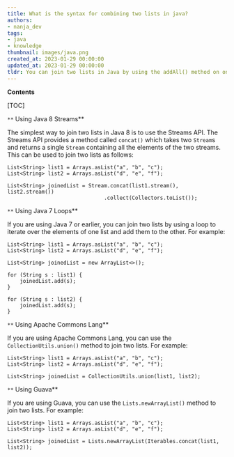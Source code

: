 ```yaml
---
title: What is the syntax for combining two lists in java?
authors:
- nanja_dev
tags:
- java
- knowledge
thumbnail: images/java.png
created_at: 2023-01-29 00:00:00
updated_at: 2023-01-29 00:00:00
tldr: You can join two lists in Java by using the addAll() method on one of the lists.
---
```


**Contents**

[TOC]

`**` Using Java 8 Streams**

The simplest way to join two lists in Java 8 is to use the Streams API. The Streams API provides a method called `concat()` which takes two `Stream`s and returns a single `Stream` containing all the elements of the two streams. This can be used to join two lists as follows:

```
List<String> list1 = Arrays.asList("a", "b", "c");
List<String> list2 = Arrays.asList("d", "e", "f");

List<String> joinedList = Stream.concat(list1.stream(), list2.stream())
                               .collect(Collectors.toList());
```

`**` Using Java 7 Loops**

If you are using Java 7 or earlier, you can join two lists by using a loop to iterate over the elements of one list and add them to the other. For example:

```
List<String> list1 = Arrays.asList("a", "b", "c");
List<String> list2 = Arrays.asList("d", "e", "f");

List<String> joinedList = new ArrayList<>();

for (String s : list1) {
    joinedList.add(s);
}

for (String s : list2) {
    joinedList.add(s);
}
```

`**` Using Apache Commons Lang**

If you are using Apache Commons Lang, you can use the `CollectionUtils.union()` method to join two lists. For example:

```
List<String> list1 = Arrays.asList("a", "b", "c");
List<String> list2 = Arrays.asList("d", "e", "f");

List<String> joinedList = CollectionUtils.union(list1, list2);
```

`**` Using Guava**

If you are using Guava, you can use the `Lists.newArrayList()` method to join two lists. For example:

```
List<String> list1 = Arrays.asList("a", "b", "c");
List<String> list2 = Arrays.asList("d", "e", "f");

List<String> joinedList = Lists.newArrayList(Iterables.concat(list1, list2));
```

